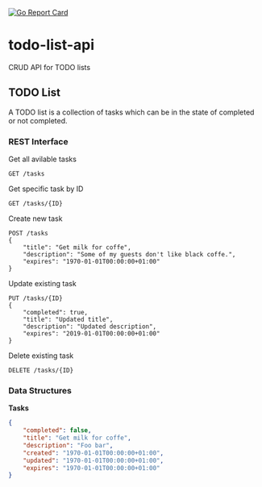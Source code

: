 [![Go Report Card](https://goreportcard.com/badge/github.com/project-todo/todo-list-api)](https://goreportcard.com/report/github.com/project-todo/todo-list-api)

# todo-list-api
CRUD API for TODO lists

## TODO List
A TODO list is a collection of tasks which can be in the state of completed or not completed.

### REST Interface

Get all avilable tasks
```http
GET /tasks
```

Get specific task by ID
```http
GET /tasks/{ID}
```

Create new task
```http
POST /tasks
{
	"title": "Get milk for coffe",
	"description": "Some of my guests don't like black coffe.",
	"expires": "1970-01-01T00:00:00+01:00"
}
```

Update existing task
```http
PUT /tasks/{ID}
{
	"completed": true,
	"title": "Updated title",
	"description": "Updated description",
	"expires": "2019-01-01T00:00:00+01:00"
}
```

Delete existing task
```http
DELETE /tasks/{ID}
```

### Data Structures

**Tasks**
```json
{
	"completed": false,
	"title": "Get milk for coffe",
	"description": "Foo bar",
	"created": "1970-01-01T00:00:00+01:00",
	"updated": "1970-01-01T00:00:00+01:00",
	"expires": "1970-01-01T00:00:00+01:00"
}
```
